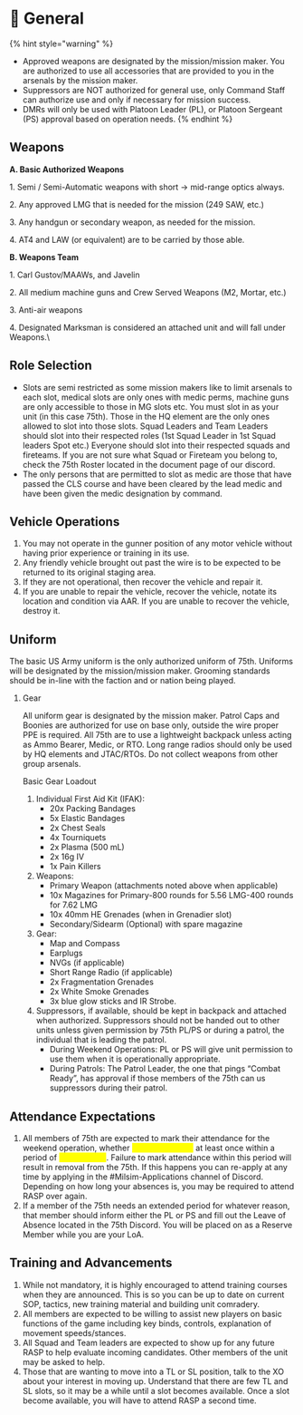 # 🚨 General

{% hint style="warning" %}
* Approved weapons are designated by the mission/mission maker. You are authorized to use all accessories that are provided to you in the arsenals by the mission maker.
* Suppressors are NOT authorized for general use, only Command Staff can authorize use and only if necessary for mission success. &#x20;
* DMRs will only be used with Platoon Leader (PL), or Platoon Sergeant (PS) approval based on operation needs.
{% endhint %}

## Weapons

**A. Basic Authorized Weapons**

&#x20; 1\. Semi / Semi-Automatic weapons with short -> mid-range optics always.

&#x20; 2\. Any approved LMG that is needed for the mission (249 SAW, etc.)

&#x20; 3\. Any handgun or secondary weapon, as needed for the mission.

&#x20; 4\. AT4 and LAW (or equivalent) are to be carried by those able.

**B. Weapons Team**&#x20;

&#x20; 1\. Carl Gustov/MAAWs, and Javelin

&#x20; 2\.  All medium machine guns and Crew Served Weapons (M2, Mortar, etc.)

&#x20; 3\. Anti-air weapons

&#x20; 4\. Designated Marksman is considered an attached unit and will fall under Weapons.\


## Role Selection

* Slots are semi restricted as some mission makers like to limit arsenals to each slot, medical slots are only ones with medic perms, machine guns are only accessible to those in MG slots etc.  You must slot in as your unit (in this case 75th). Those in the HQ element are the only ones allowed to slot into those slots. Squad Leaders and Team Leaders should slot into their respected roles (1st Squad Leader in 1st Squad leaders Spot etc.) Everyone should slot into their respected squads and fireteams. If you are not sure what Squad or Fireteam you belong to, check the 75th Roster located in the document page of our discord.&#x20;
* The only persons that are permitted to slot as medic are those that have passed the CLS course and have been cleared by the lead medic and have been given the medic designation by command.



## Vehicle Operations

1. You may not operate in the gunner position of any motor vehicle without having prior experience or training in its use.
2. Any friendly vehicle brought out past the wire is to be expected to be returned to its original staging area.
3. If they are not operational, then recover the vehicle and repair it.
4. If you are unable to repair the vehicle, recover the vehicle, notate its location and condition via AAR. If you are unable to recover the vehicle, destroy it.

## Uniform

The basic US Army uniform is the only authorized uniform of 75th.  Uniforms will be designated by the mission/mission maker. Grooming standards should be in-line with the faction and or nation being played.

1.  Gear

    All uniform gear is designated by the mission maker. Patrol Caps and Boonies are authorized for use on base only, outside the wire proper PPE is required. All 75th are to use a lightweight backpack unless acting as Ammo Bearer, Medic, or RTO.  Long range radios should only be used by HQ elements and JTAC/RTOs. Do not collect weapons from other group arsenals.&#x20;



    Basic Gear Loadout

    1. Individual First Aid Kit (IFAK):
       * 20x Packing Bandages
       * 5x Elastic Bandages
       * 2x Chest Seals
       * 4x Tourniquets
       * 2x Plasma (500 mL)
       * 2x 16g IV
       * 1x Pain Killers
    2. Weapons:
       * Primary Weapon (attachments noted above when applicable)
       * 10x Magazines for Primary-800 rounds for 5.56 LMG-400 rounds for 7.62 LMG
       * 10x 40mm HE Grenades (when in Grenadier slot)
       * Secondary/Sidearm (Optional) with spare magazine
    3. Gear:
       * Map and Compass
       * Earplugs
       * NVGs (if applicable)
       * Short Range Radio (if applicable)
       * 2x Fragmentation Grenades
       * 2x White Smoke Grenades
       * 3x blue glow sticks and IR Strobe.&#x20;
    4. Suppressors, if available, should be kept in backpack and attached when authorized. Suppressors should not be handed out to other units unless given permission by 75th PL/PS or during a patrol, the individual that is leading the patrol.
       * During Weekend Operations:  PL or PS will give unit permission to use them when it is operationally appropriate.&#x20;
       * During Patrols: The Patrol Leader, the one that pings “Combat Ready”, has approval if those members of the 75th can us suppressors during their patrol.

## Attendance Expectations

1. All members of 75th are expected to mark their attendance for the weekend operation, whether <mark style="color:yellow;">**attending or not**</mark> at least once within a period of <mark style="color:yellow;">**three weeks**</mark>.  Failure to mark attendance within this period will result in removal from the 75th.  If this happens you can re-apply at any time by applying in the #Milsim-Applications channel of Discord. Depending on how long your absences is, you may be required to attend RASP over again.&#x20;
2. If a member of the 75th needs an extended period for whatever reason, that member should inform either the PL or PS and fill out the Leave of Absence located in the 75th Discord. You will be placed on as a Reserve Member while you are your LoA.

## Training and Advancements

1. While not mandatory, it is highly encouraged to attend training courses when they are announced.  This is so you can be up to date on current SOP, tactics, new training material and building unit comradery.&#x20;
2. All members are expected to be willing to assist new players on basic functions of the game including key binds, controls, explanation of movement speeds/stances.
3. All Squad and Team leaders are expected to show up for any future RASP to help evaluate incoming candidates. Other members of the unit may be asked to help.
4. Those that are wanting to move into a TL or SL position, talk to the XO about your interest in moving up. Understand that there are few TL and SL slots, so it may be a while until a slot becomes available. Once a slot become available, you will have to attend RASP a second time.
